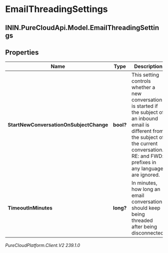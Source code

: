 # EmailThreadingSettings

## ININ.PureCloudApi.Model.EmailThreadingSettings

## Properties

|Name | Type | Description | Notes|
|------------ | ------------- | ------------- | -------------|
| **StartNewConversationOnSubjectChange** | **bool?** | This setting controls whether a new conversation is started if the subject of an inbound email is different from the subject of the current conversation. RE: and FWD: prefixes in any language are ignored. | [optional] |
| **TimeoutInMinutes** | **long?** | In minutes, how long an email conversation should keep being threaded after being disconnected. | [optional] |



_PureCloudPlatform.Client.V2 239.1.0_
